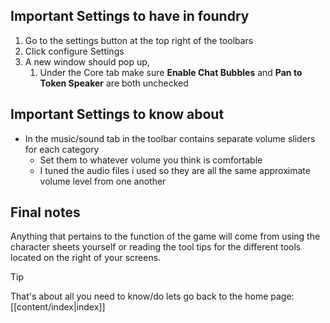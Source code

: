 
## Important Settings to have in foundry

1. Go to the settings button at the top right of the toolbars
2. Click configure Settings
3. A new window should pop up,
	1. Under the Core tab make sure **Enable Chat Bubbles** and **Pan to Token Speaker** are both unchecked

## Important Settings to know about

- In the music/sound tab in the toolbar contains separate volume sliders for each category
	- Set them to whatever volume you think is comfortable
	- I tuned the audio files i used so they are all the same approximate volume level from one another

## Final notes
Anything that pertains to the function of the game will come from using the character sheets yourself or reading the tool tips for the different tools located on the right of your screens.

>[!tip]
>That's about all you need to know/do lets go back to the home page: [[content/index|index]]

